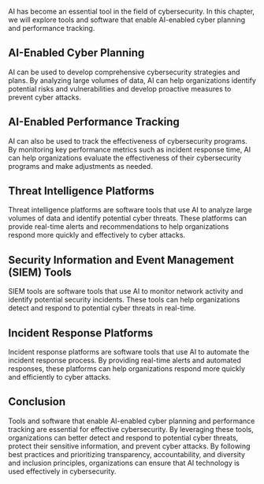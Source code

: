 
AI has become an essential tool in the field of cybersecurity. In this chapter, we will explore tools and software that enable AI-enabled cyber planning and performance tracking.

AI-Enabled Cyber Planning
-------------------------

AI can be used to develop comprehensive cybersecurity strategies and plans. By analyzing large volumes of data, AI can help organizations identify potential risks and vulnerabilities and develop proactive measures to prevent cyber attacks.

AI-Enabled Performance Tracking
-------------------------------

AI can also be used to track the effectiveness of cybersecurity programs. By monitoring key performance metrics such as incident response time, AI can help organizations evaluate the effectiveness of their cybersecurity programs and make adjustments as needed.

Threat Intelligence Platforms
-----------------------------

Threat intelligence platforms are software tools that use AI to analyze large volumes of data and identify potential cyber threats. These platforms can provide real-time alerts and recommendations to help organizations respond more quickly and effectively to cyber attacks.

Security Information and Event Management (SIEM) Tools
------------------------------------------------------

SIEM tools are software tools that use AI to monitor network activity and identify potential security incidents. These tools can help organizations detect and respond to potential cyber threats in real-time.

Incident Response Platforms
---------------------------

Incident response platforms are software tools that use AI to automate the incident response process. By providing real-time alerts and automated responses, these platforms can help organizations respond more quickly and efficiently to cyber attacks.

Conclusion
----------

Tools and software that enable AI-enabled cyber planning and performance tracking are essential for effective cybersecurity. By leveraging these tools, organizations can better detect and respond to potential cyber threats, protect their sensitive information, and prevent cyber attacks. By following best practices and prioritizing transparency, accountability, and diversity and inclusion principles, organizations can ensure that AI technology is used effectively in cybersecurity.
